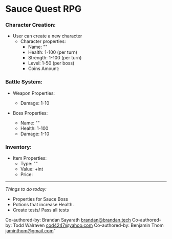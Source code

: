 
# Sauce Quest RPG

### Character Creation:
  - User can create a new character
    - Character properties: 
      - Name: "" 
      - Health: 1-100 (per turn)  
      - Strength: 1-100 (per turn)
      - Level: 1-50 (per boss)
      - Coins Amount: 
    
### Battle System: 
  - Weapon Properties: 
    - Damage: 1-10

  - Boss Properties: 
    - Name: ""
    - Health: 1-100
    - Damage: 1-10

### Inventory: 
  - Item Properties: 
    - Type: ""
    - Value: +int
    - Price: 

---
_Things to do today:_ 
  - Properties for Sauce Boss 
  - Potions that increase Health. 
  - Create tests/ Pass all tests

Co-authored-by: Brandan Sayarath <brandan@brandan.tech>
Co-authored-by: Todd Walraven <cod4247@yahoo.com>
Co-authored-by: Benjamin Thom <jaminthom@gmail.com>"